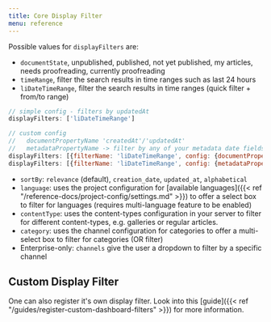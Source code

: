 ```yaml
---
title: Core Display Filter
menu: reference
---
```


Possible values for `displayFilters` are:
- `documentState`, unpublished, published, not yet published, my articles, needs proofreading, currently proofreading
- `timeRange`, filter the search results in time ranges such as last 24 hours
- `liDateTimeRange`, filter the search results in time ranges (quick filter + from/to range)
```js
// simple config - filters by updatedAt
displayFilters: ['liDateTimeRange']

// custom config
//   documentPropertyName 'createdAt'/'updatedAt'
//   metadataPropertyName -> filter by any of your metadata date fields
displayFilters: [{filterName: 'liDateTimeRange', config: {documentPropertyName: 'createdAt'}}]
displayFilters: [{filterName: 'liDateTimeRange', config: {metadataPropertyName: 'publicationDate'}}]
```
- `sortBy`: `relevance` (default), `creation_date`, `updated_at`, `alphabetical`
- `language`: uses the project configuration for [available languages]({{< ref "/reference-docs/project-config/settings.md" >}}) to offer a select box to filter for languages (requires multi-language feature to be enabled)
- `contentType`: uses the content-types configuration in your server to filter for different content-types, e.g. galleries or regular articles.
- `category`: uses the channel configuration for categories to offer a multi-select box to filter for categories (OR filter)
- Enterprise-only: `channels` give the user a dropdown to filter by a specific channel

## Custom Display Filter

One can also register it's own display filter. Look into this [guide]({{< ref "/guides/register-custom-dashboard-filters" >}}) for more information.
